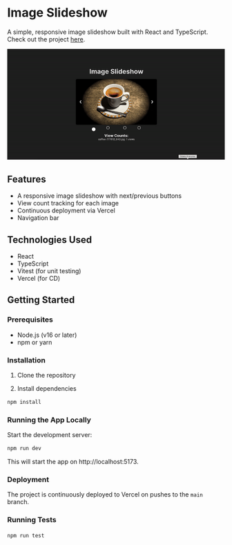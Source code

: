 # Image Slideshow
A simple, responsive image slideshow built with React and TypeScript. Check out the project [here](https://image-slideshow.vercel.app/).

![preview](public/assets/slideshow_v2.gif)

## Features

- A responsive image slideshow with next/previous buttons
- View count tracking for each image
- Continuous deployment via Vercel
- Navigation bar

## Technologies Used

- React
- TypeScript
- Vitest (for unit testing)
- Vercel (for CD)

## Getting Started

### Prerequisites

- Node.js (v16 or later)
- npm or yarn

### Installation

1. Clone the repository

2. Install dependencies
  ```bash
  npm install
  ```

### Running the App Locally
Start the development server:
  ```bash
  npm run dev
  ```

This will start the app on http://localhost:5173.

### Deployment
The project is continuously deployed to Vercel on pushes to the `main` branch.

### Running Tests
  `npm run test`